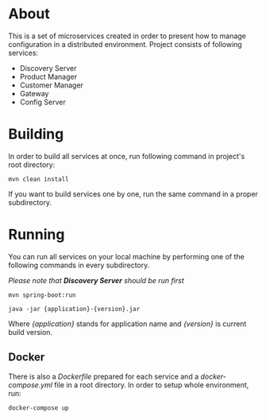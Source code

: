 # About

This is a set of microservices created in order to present how to manage
configuration in a distributed environment. Project consists of following
services:
 - Discovery Server
 - Product Manager
 - Customer Manager
 - Gateway
 - Config Server
 
# Building

In order to build all services at once, run following command in project's
root directory:

```
mvn clean install
```

If you want to build services one by one, run the same command in a proper
subdirectory.

# Running

You can run all services on your local machine by performing one of the
following commands in every subdirectory. 

_Please note that __Discovery Server__ should be run first_

```
mvn spring-boot:run
```

```
java -jar {application}-{version}.jar
```

Where _{application}_ stands for application name and _{version}_ is
current build version.

## Docker

There is also a _Dockerfile_ prepared for each service and a
_docker-compose.yml_ file in a root directory. In order to setup
whole environment, run:

```
docker-compose up
```
